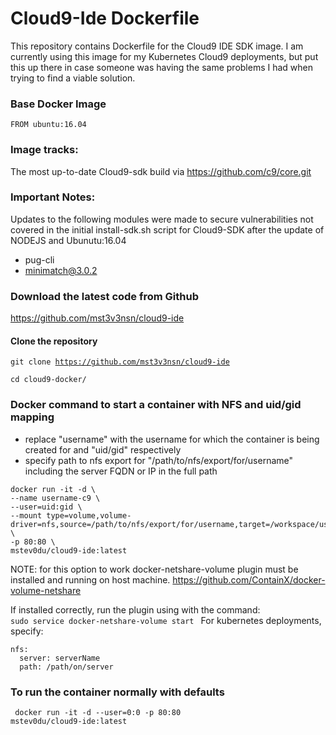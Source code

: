 
# Cloud9-Ide Dockerfile
This repository contains Dockerfile for the Cloud9 IDE SDK image. I am currently using this image for my Kubernetes Cloud9 deployments, but put this up there in case someone was having the same problems I had when trying to find a viable solution.   


### Base Docker Image
```docker
FROM ubuntu:16.04
```
### Image tracks:
The most up-to-date Cloud9-sdk build via https://github.com/c9/core.git
    
### Important Notes:
Updates to the following modules were made to secure vulnerabilities not 
covered in the initial install-sdk.sh script for Cloud9-SDK after the 
update of NODEJS and Ubunutu:16.04
    
- pug-cli
- minimatch@3.0.2

### Download the latest code from Github 
https://github.com/mst3v3nsn/cloud9-ide
#### Clone the repository 
<code>git clone https://github.com/mst3v3nsn/cloud9-ide</code>

<code>cd cloud9-docker/</code>

### Docker command to start a container with NFS and uid/gid mapping 
- replace "username" with the username for which the container is being created for and "uid/gid" respectively
- specify path to nfs export for "/path/to/nfs/export/for/username" including the server FQDN or IP in the full path
```
docker run -it -d \
--name username-c9 \
--user=uid:gid \
--mount type=volume,volume-driver=nfs,source=/path/to/nfs/export/for/username,target=/workspace/username \ 
-p 80:80 \
mstev0du/cloud9-ide:latest
```
NOTE: for this option to work docker-netshare-volume plugin must be installed and running on host machine.
https://github.com/ContainX/docker-volume-netshare

If installed correctly, run the plugin using with the command:
<code>
sudo service docker-netshare-volume start
</code>
For kubernetes deployments, specify:
```
nfs:
  server: serverName
  path: /path/on/server
```
### To run the container normally with defaults

<code> docker run -it -d --user=0:0 -p 80:80 mstev0du/cloud9-ide:latest </code>
